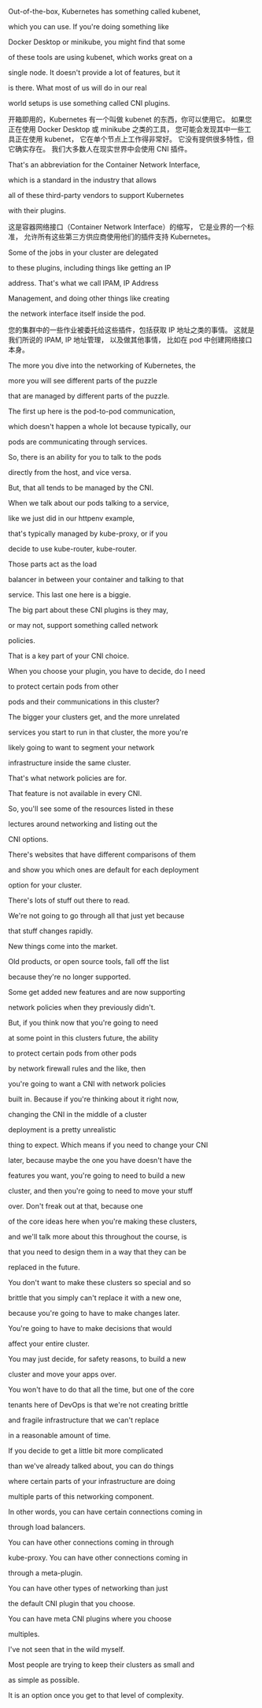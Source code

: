 Out-of-the-box, Kubernetes has something called kubenet,

which you can use. If you're doing something like

Docker Desktop or minikube, you might find that some

of these tools are using kubenet, which works great on a

single node. It doesn't provide a lot of features, but it

is there. What most of us will do in our real

world setups is use something called CNI plugins.

开箱即用的，Kubernetes 有一个叫做 kubenet 的东西，你可以使用它。
如果您正在使用 Docker Desktop 或 minikube 之类的工具，
您可能会发现其中一些工具正在使用 kubenet，
它在单个节点上工作得非常好。
它没有提供很多特性，但它确实存在。
我们大多数人在现实世界中会使用 CNI 插件。

That's an abbreviation for the Container Network Interface,

which is a standard in the industry that allows

all of these third-party vendors to support Kubernetes

with their plugins.

这是容器网络接口（Container Network Interface）的缩写，
它是业界的一个标准，
允许所有这些第三方供应商使用他们的插件支持 Kubernetes。

Some of the jobs in your cluster are delegated

to these plugins, including things like getting an IP

address. That's what we call IPAM, IP Address

Management, and doing other things like creating

the network interface itself inside the pod.

您的集群中的一些作业被委托给这些插件，包括获取 IP 地址之类的事情。
这就是我们所说的 IPAM, IP 地址管理，
以及做其他事情，
比如在 pod 中创建网络接口本身。

The more you dive into the networking of Kubernetes, the

more you will see different parts of the puzzle

that are managed by different parts of the puzzle.

The first up here is the pod-to-pod communication,

which doesn't happen a whole lot because typically, our

pods are communicating through services.

So, there is an ability for you to talk to the pods

directly from the host, and vice versa.

But, that all tends to be managed by the CNI.

When we talk about our pods talking to a service,

like we just did in our httpenv example,

that's typically managed by kube-proxy, or if you

decide to use kube-router, kube-router.

Those parts act as the load

balancer in between your container and talking to that

service. This last one here is a biggie.

The big part about these CNI plugins is they may,

or may not, support something called network

policies.

That is a key part of your CNI choice.

When you choose your plugin, you have to decide, do I need

to protect certain pods from other

pods and their communications in this cluster?

The bigger your clusters get, and the more unrelated

services you start to run in that cluster, the more you're

likely going to want to segment your network

infrastructure inside the same cluster.

That's what network policies are for.

That feature is not available in every CNI.

So, you'll see some of the resources listed in these

lectures around networking and listing out the

CNI options.

There's websites that have different comparisons of them

and show you which ones are default for each deployment

option for your cluster.

There's lots of stuff out there to read.

We're not going to go through all that just yet because

that stuff changes rapidly.

New things come into the market.

Old products, or open source tools, fall off the list

because they're no longer supported.

Some get added new features and are now supporting

network policies when they previously didn't.

But, if you think now that you're going to need

at some point in this clusters future, the ability

to protect certain pods from other pods

by network firewall rules and the like, then

you're going to want a CNI with network policies

built in. Because if you're thinking about it right now,

changing the CNI in the middle of a cluster

deployment is a pretty unrealistic

thing to expect. Which means if you need to change your CNI

later, because maybe the one you have doesn't have the

features you want, you're going to need to build a new

cluster, and then you're going to need to move your stuff

over. Don't freak out at that, because one

of the core ideas here when you're making these clusters,

and we'll talk more about this throughout the course, is

that you need to design them in a way that they can be

replaced in the future.

You don't want to make these clusters so special and so

brittle that you simply can't replace it with a new one,

because you're going to have to make changes later.

You're going to have to make decisions that would

affect your entire cluster.

You may just decide, for safety reasons, to build a new

cluster and move your apps over.

You won't have to do that all the time, but one of the core

tenants here of DevOps is that we're not creating brittle

and fragile infrastructure that we can't replace

in a reasonable amount of time.

If you decide to get a little bit more complicated

than we've already talked about, you can do things

where certain parts of your infrastructure are doing

multiple parts of this networking component.

In other words, you can have certain connections coming in

through load balancers.

You can have other connections coming in through

kube-proxy. You can have other connections coming in

through a meta-plugin.

You can have other types of networking than just

the default CNI plugin that you choose.

You can have meta CNI plugins where you choose

multiples.

I've not seen that in the wild myself.

Most people are trying to keep their clusters as small and

as simple as possible.

It is an option once you get to that level of complexity.


